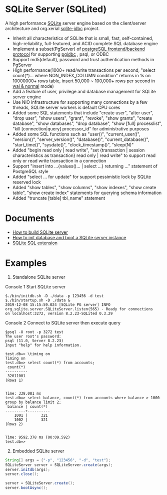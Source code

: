 # SQLite Server (SQLited)
A high performance [SQLite](https://www.sqlite.org/index.html) server engine based on the client/server architecture and org.xerial [sqlite-jdbc](https://github.com/xerial/sqlite-jdbc) project.
+ Inherit all characteristics of SQLite that is small, fast, self-contained, high-reliability, full-featured, and ACID complete SQL database engine
+ Implement a subset(PgServer) of [postgreSQL frontend/backend protocol](https://www.postgresql.org/docs/8.2/protocol.html) for supporting [pgjdbc](https://github.com/pgjdbc/pgjdbc) , psql, or ODBC
+ Support md5(default), password and trust authentication methods in PgServer
+ High performance(1000+ read/write transactions per second, "select count(*)... where NON_INDEX_COLUMN condition" returns in 1s on 10000000+ rows table, insert 50,000 ~ 100,000+ rows per second in [wal & normal](https://www.sqlite.org/pragma.html#pragma_journal_mode) mode)
+ Add a feature of user, privilege and database management for SQLite server engine
+ Use NIO infrastructure for supporting many connections by a few threads, SQLite server workers is default CPU cores
+ Added some SQL statements that include "create user", "alter user", "drop user", "show users", "grant", "revoke", "show grants", "create database", "show databases", "drop database", "show [full] processlist", "kill [connection|query] processor_id" for administrative purposes
+ Added some SQL functions such as "user()", "current_user()", "version()", "server_version()", "database()", "current_database()", "start_time()", "sysdate()", "clock_timestamp()", "sleep(N)"
+ Added "begin read only | read write", "set {transaction | session characteristics as transaction} read only | read write" to support read only or read write transaction in a connection
+ Support "insert into ...{values()... | select ...} returning ..." statement of PostgreSQL style
+ Added "select ... for update" for support pessimistic lock by SQLite reserved lock
+ Added "show tables", "show columns", "show indexes", "show create table", "show create index" statements for querying schema information
+ Added "truncate [table] tbl_name" statement

# Documents
+ [How to build SQLite server](docs/Build.md)
+ [How to init database and boot a SQLite server instance](docs/Bootstrap.md)
+ [SQLite SQL extension](docs/SQLExtension.md)

# Examples
1. Standalone SQLite server

Console 1 Start SQLite server
```shell
$./bin/initdb.sh -D ./data -p 123456 -d test
$./bin/startup.sh -D ./data &
2019-12-08 15:15:59.024 [SQLite PG server] INFO  org.sqlite.server.SQLiteServer.listen(565) - Ready for connections 
on localhost:3272, version 8.2.23-SQLited 0.3.29
```
Console 2 Connect to SQLite server then execute query
```shell
$psql -U root -p 3272 test
The user root's password:
psql (11.0, Server 8.2.23)
Input "help" for help information.

test.db=> \timing on
Timing on
test.db=> select count(*) from accounts;
 count(*)
----------
 32011001
(Rows 1)


Time: 338.081 ms
test.db=> select balance, count(*) from accounts where balance > 1000 group by balance limit 2;
 balance | count(*)
---------+----------
    1001 |      321
    1002 |      321
(Rows 2)


Time: 9592.378 ms (00:09.592)
test.db=>
```

2. Embedded SQLite server
```java
String[] args = {"-p", "123456", "-d", "test"};
SQLiteServer server = SQLiteServer.create(args);
server.initdb(args);
server.close();

server = SQLiteServer.create();
server.bootAsync();
```
